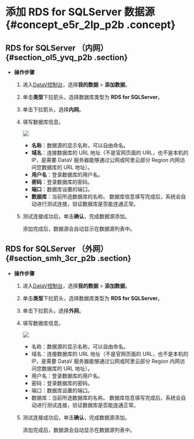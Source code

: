 # 添加 RDS for SQLServer 数据源 {#concept_e5r_2lp_p2b .concept}

## RDS for SQLServer （内网） {#section_ol5_yvq_p2b .section}

-   **操作步骤** 
    1.  进入[DataV控制台](https://datav.alibabacloud.com/)，选择**我的数据** \> **添加数据**。
    2.  单击**类型**下拉箭头，选择数据库类型为 **RDS for SQLServer**。
    3.  单击下拉箭头，选择**内网**。
    4.  填写数据库信息。

        ![](http://static-aliyun-doc.oss-cn-hangzhou.aliyuncs.com/assets/img/16536/15585089057889_zh-CN.png)

        -   **名称**：数据源的显示名称，可以自由命名。
        -   **域名**：连接数据库的 URL 地址（不是官网页面的 URL，也不是本机的 IP，是需要 DataV 服务器能够通过公网或阿里云部分 Region 内网访问您数据库的 URL 地址）。
        -   **用户名**：登录数据库的用户名。
        -   **密码**：登录数据库的密码。
        -   **端口**：数据库设置的端口。
        -   **数据库**：当前所选数据库的名称。
        数据库信息填写完成后，系统会自动进行测试连接，验证数据库是否能连通正常。

    5.  测试连接成功后，单击**确认**，完成数据源添加。

        添加完成后，数据源会自动显示在数据源列表中。


## RDS for SQLServer （外网） {#section_smh_3cr_p2b .section}

-   **操作步骤** 
    1.  进入[DataV控制台](https://datav.alibabacloud.com/)，选择**我的数据** \> **添加数据**。
    2.  单击**类型**下拉箭头，选择数据库类型为 **RDS for SQLServer**。
    3.  单击下拉箭头，选择**外网**。
    4.  填写数据库信息。

        ![](http://static-aliyun-doc.oss-cn-hangzhou.aliyuncs.com/assets/img/16536/15585089057892_zh-CN.png)

        -   名称：数据源的显示名称，可以自由命名。
        -   域名：连接数据库的 URL 地址（不是官网页面的 URL，也不是本机的 IP，是需要 DataV 服务器能够通过公网或阿里云部分 Region 内网访问您数据库的 URL 地址）。
        -   用户名：登录数据库的用户名。
        -   密码：登录数据库的密码。
        -   端口：数据库设置的端口。
        -   数据库：当前所选数据库的名称。
        数据库信息填写完成后，系统会自动进行测试连接，验证数据库是否能连通正常。

    5.  测试连接成功后，单击**确认**，完成数据源添加。

        添加完成后，数据源会自动显示在数据源列表中。


